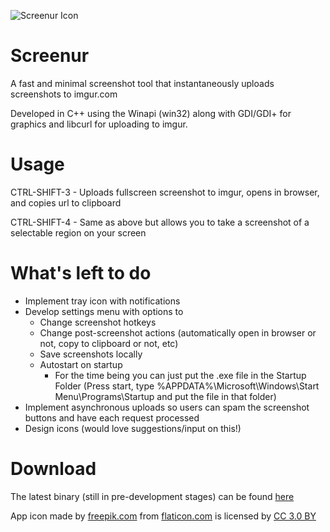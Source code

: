 ![Screenur Icon](http://i.imgur.com/pc9lOm9.png "Screenur Icon")
# Screenur
A fast and minimal screenshot tool that instantaneously uploads screenshots to imgur.com

Developed in C++ using the Winapi (win32) along with GDI/GDI+ for graphics and libcurl for uploading to imgur. 

# Usage
CTRL-SHIFT-3 - Uploads fullscreen screenshot to imgur, opens in browser, and copies url to clipboard

CTRL-SHIFT-4 - Same as above but allows you to take a screenshot of a selectable region on your screen

# What's left to do
- Implement tray icon with notifications
- Develop settings menu with options to 
  - Change screenshot hotkeys
  - Change post-screenshot actions (automatically open in browser or not, copy to clipboard or not, etc)
  - Save screenshots locally
  - Autostart on startup
    - For the time being you can just put the .exe file in the Startup Folder (Press start, type %APPDATA%\Microsoft\Windows\Start Menu\Programs\Startup and put the file in that folder)
- Implement asynchronous uploads so users can spam the screenshot buttons and have each request processed
- Design icons (would love suggestions/input on this!)

# Download
The latest binary (still in pre-development stages) can be found [here](https://github.com/Shivang44/Screenur/raw/master/Screenur.exe)




App icon made by [freepik.com](http://www.freepik.com) from [flaticon.com](http://www.flaticon.com) is licensed by [CC 3.0 BY](http://creativecommons.org/licenses/by/3.0/)
